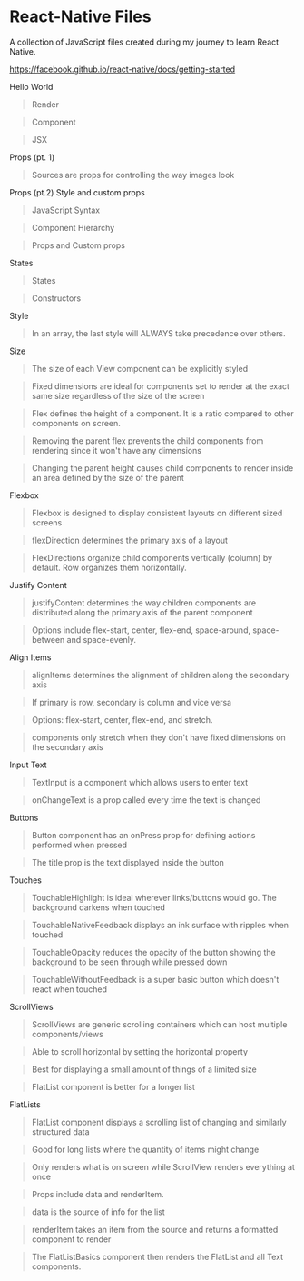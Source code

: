 # React-Native Files
A collection of JavaScript files created during my journey to learn React Native.

https://facebook.github.io/react-native/docs/getting-started

Hello World
>Render

>Component

>JSX

Props (pt. 1)

>Sources are props for controlling the way images look

Props (pt.2) Style and custom props

>JavaScript Syntax

>Component Hierarchy

>Props and Custom props

States

>States

>Constructors

Style

>In an array, the last style will ALWAYS take precedence over others. 

Size

>The size of each View component can be explicitly styled

>Fixed dimensions are ideal for components set to render at the exact same size regardless of the size of the screen

>Flex defines the height of a component. It is a ratio compared to other components on screen.

>Removing the parent flex prevents the child components from rendering since it won't have any dimensions

>Changing the parent height causes child components to render inside an area defined by the size of the parent

Flexbox

>Flexbox is designed to display consistent layouts on different sized screens

>flexDirection determines the primary axis of a layout

>FlexDirections organize child components vertically (column) by default. Row organizes them horizontally.

Justify Content

>justifyContent determines the way children components are distributed along the primary axis of the parent component

>Options include flex-start, center, flex-end, space-around, space-between and space-evenly.

Align Items

>alignItems determines the alignment of children along the secondary axis

>If primary is row, secondary is column and vice versa

>Options: flex-start, center, flex-end, and stretch.

>components only stretch when they don't have fixed dimensions on the secondary axis

Input Text

>TextInput is a component which allows users to enter text

>onChangeText is a prop called every time the text is changed

Buttons

>Button component has an onPress prop for defining actions performed when pressed

>The title prop is the text displayed inside the button

Touches

>TouchableHighlight is ideal wherever links/buttons would go. The background darkens when touched

>TouchableNativeFeedback displays an ink surface with ripples when touched

>TouchableOpacity reduces the opacity of the button showing the background to be seen through while pressed down

>TouchableWithoutFeedback is a super basic button which doesn't react when touched

ScrollViews

>ScrollViews are generic scrolling containers which can host multiple components/views

>Able to scroll horizontal by setting the horizontal property

>Best for displaying a small amount of things of a limited size

>FlatList component is better for a longer list

FlatLists

>FlatList component displays a scrolling list of changing and similarly structured data

>Good for long lists where the quantity of items might change

>Only renders what is on screen while ScrollView renders everything at once

>Props include data and renderItem.

>data is the source of info for the list

>renderItem takes an item from the source and returns a formatted component to render

>The FlatListBasics component then renders the FlatList and all Text components.
